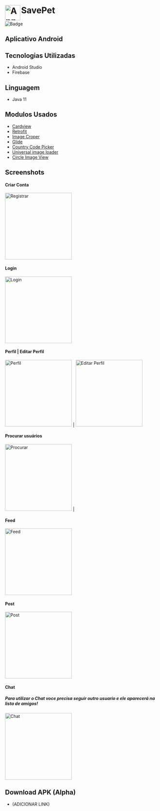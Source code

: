 # <img align="left" alt="App SavePet" width="50px" src="https://user-images.githubusercontent.com/49487566/204111696-a8062fcb-69dc-4b62-9ac9-5657e2870fa6.png" />SavePet

![Badge](http://img.shields.io/static/v1?label=STATUS&message=DEVELOPMENT&color=yellow&style=for-the-badge)

## Aplicativo Android 

## Tecnologias Utilizadas
* Android Studio
* Firebase

## Linguagem
* Java 11

## Modulos Usados
* [Cardview](https://developer.android.com/jetpack/androidx/releases/cardview)
* [Retrofit](https://github.com/square/retrofit)
* [Image Croper](https://github.com/ArthurHub/Android-Image-Cropper)
* [Glide](https://github.com/bumptech/glide)
* [Country Code Picker](https://github.com/hbb20/CountryCodePickerProject)
* [Universal image loader](https://github.com/nostra13/Android-Universal-Image-Loader)
* [Circle Image View](https://github.com/hdodenhof/CircleImageView)


## Screenshots
#### Criar Conta
  <img src="https://user-images.githubusercontent.com/49487566/205317057-65a8c5ba-6f08-4d05-a347-b655c6975594.png" alt="Registrar" width = "220">


#### Login 
  <img src="https://user-images.githubusercontent.com/49487566/205317241-6b560f6a-8af6-40dd-96ce-9066ddfda83d.png" alt="Login" width = "220">


#### Perfil | Editar Perfil
  <img src="https://user-images.githubusercontent.com/49487566/205317540-de284e03-f911-4d18-b7a6-6a594e8a365e.png" alt="Perfil" width = "220"> |
  <img src="https://user-images.githubusercontent.com/49487566/204112213-fb569e1a-f870-4592-ba01-03c2adee31e3.png" alt="Editar Perfil" width = "220">


#### Procurar usuários
  <img src="https://user-images.githubusercontent.com/49487566/204112285-96180406-44bd-4a23-8f4b-63f7f5d1fec6.png" alt="Procurar" width = "220"> |


#### Feed
 <img src="https://user-images.githubusercontent.com/49487566/205317697-8f28f20f-9f63-41c7-80dc-ff97c3b9cdec.png" alt="Feed" width = "220">


#### Post
 <img src="https://user-images.githubusercontent.com/49487566/204112423-e0ab30e3-310f-4190-b1b9-ca563dcfb6f9.png" alt="Post" width = "220">
 
 
 #### Chat
 ##### Para utilizar o Chat voce precisa seguir outro usuario e ele aparecerá na lista de amigos!
  <img src="https://user-images.githubusercontent.com/49487566/205316411-511e9ac2-1b2d-46a2-a0b0-172874e97e95.png" alt="Chat" width = "220">

 ## Download APK (Alpha)
* (ADICIONAR LINK)
